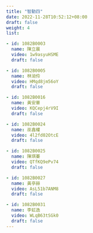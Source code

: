 ```yaml
---
title: "智動四"
date: 2022-11-28T10:52:12+08:00
draft: false
weight: 4
list:

- id: 1082B0003
  name: 陳立晨
  video: 1w9asyuHSME
  draft: false

- id: 1082B0005
  name: 林泑伶
  video: HMqd8jm56oY
  draft: false

- id: 1082B0016
  name: 黃安華
  video: KQCepj4rV9I
  draft: false

- id: 1082B0024
  name: 巫鑫權
  video: 4l2fd02OtcE
  draft: false

- id: 1082B0025
  name: 陳琪蓁
  video: QTfKQ9ePv74
  draft: false

- id: 1082B0027
  name: 黃亭赫
  video: AsL51b7ANM8
  draft: false

- id: 1082B0031
  name: 李虹逸
  video: WLqB63tSGk0
  draft: false
---
```

